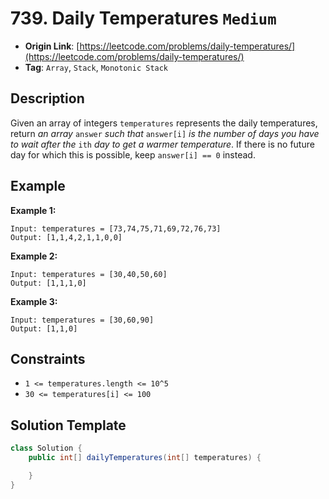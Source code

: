 # 739. Daily Temperatures `Medium`

- **Origin Link**: [https://leetcode.com/problems/daily-temperatures/](https://leetcode.com/problems/daily-temperatures/)
- **Tag**: `Array`, `Stack`, `Monotonic Stack`


## Description

Given an array of integers `temperatures` represents the daily temperatures, return *an array* `answer` *such that* `answer[i]` *is the number of days you have to wait after the* `ith` *day to get a warmer temperature*. If there is no future day for which this is possible, keep `answer[i] == 0` instead.


## Example

**Example 1:**

```
Input: temperatures = [73,74,75,71,69,72,76,73]
Output: [1,1,4,2,1,1,0,0]
```

**Example 2:**

```
Input: temperatures = [30,40,50,60]
Output: [1,1,1,0]
```

**Example 3:**

```
Input: temperatures = [30,60,90]
Output: [1,1,0]
```


## Constraints

- `1 <= temperatures.length <= 10^5`
- `30 <= temperatures[i] <= 100`


## Solution Template

```java
class Solution {
    public int[] dailyTemperatures(int[] temperatures) {

    }
}
```
